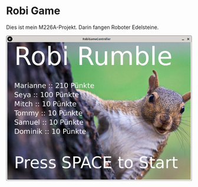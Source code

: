 # Robi Game

Dies ist mein M226A-Projekt. Darin fangen Roboter Edelsteine.

![img/screenshot.png](img/screenshot.png)